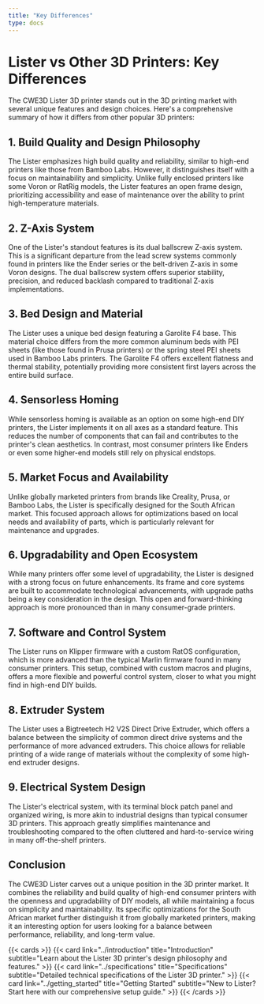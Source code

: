 ```yaml
---
title: "Key Differences"
type: docs
---
```


# Lister vs Other 3D Printers: Key Differences

The CWE3D Lister 3D printer stands out in the 3D printing market with several unique features and design choices. Here's a comprehensive summary of how it differs from other popular 3D printers:

## 1. Build Quality and Design Philosophy

The Lister emphasizes high build quality and reliability, similar to high-end printers like those from Bamboo Labs. However, it distinguishes itself with a focus on maintainability and simplicity. Unlike fully enclosed printers like some Voron or RatRig models, the Lister features an open frame design, prioritizing accessibility and ease of maintenance over the ability to print high-temperature materials.

## 2. Z-Axis System

One of the Lister's standout features is its dual ballscrew Z-axis system. This is a significant departure from the lead screw systems commonly found in printers like the Ender series or the belt-driven Z-axis in some Voron designs. The dual ballscrew system offers superior stability, precision, and reduced backlash compared to traditional Z-axis implementations.

## 3. Bed Design and Material

The Lister uses a unique bed design featuring a Garolite F4 base. This material choice differs from the more common aluminum beds with PEI sheets (like those found in Prusa printers) or the spring steel PEI sheets used in Bamboo Labs printers. The Garolite F4 offers excellent flatness and thermal stability, potentially providing more consistent first layers across the entire build surface.

## 4. Sensorless Homing

While sensorless homing is available as an option on some high-end DIY printers, the Lister implements it on all axes as a standard feature. This reduces the number of components that can fail and contributes to the printer's clean aesthetics. In contrast, most consumer printers like Enders or even some higher-end models still rely on physical endstops.

## 5. Market Focus and Availability

Unlike globally marketed printers from brands like Creality, Prusa, or Bamboo Labs, the Lister is specifically designed for the South African market. This focused approach allows for optimizations based on local needs and availability of parts, which is particularly relevant for maintenance and upgrades.

## 6. Upgradability and Open Ecosystem

While many printers offer some level of upgradability, the Lister is designed with a strong focus on future enhancements. Its frame and core systems are built to accommodate technological advancements, with upgrade paths being a key consideration in the design. This open and forward-thinking approach is more pronounced than in many consumer-grade printers.

## 7. Software and Control System

The Lister runs on Klipper firmware with a custom RatOS configuration, which is more advanced than the typical Marlin firmware found in many consumer printers. This setup, combined with custom macros and plugins, offers a more flexible and powerful control system, closer to what you might find in high-end DIY builds.

## 8. Extruder System

The Lister uses a Bigtreetech H2 V2S Direct Drive Extruder, which offers a balance between the simplicity of common direct drive systems and the performance of more advanced extruders. This choice allows for reliable printing of a wide range of materials without the complexity of some high-end extruder designs.

## 9. Electrical System Design

The Lister's electrical system, with its terminal block patch panel and organized wiring, is more akin to industrial designs than typical consumer 3D printers. This approach greatly simplifies maintenance and troubleshooting compared to the often cluttered and hard-to-service wiring in many off-the-shelf printers.

## Conclusion

The CWE3D Lister carves out a unique position in the 3D printer market. It combines the reliability and build quality of high-end consumer printers with the openness and upgradability of DIY models, all while maintaining a focus on simplicity and maintainability. Its specific optimizations for the South African market further distinguish it from globally marketed printers, making it an interesting option for users looking for a balance between performance, reliability, and long-term value.

{{< cards >}}
  {{< card link="../introduction" title="Introduction" subtitle="Learn about the Lister 3D printer's design philosophy and features." >}}
  {{< card link="../specifications" title="Specifications" subtitle="Detailed technical specifications of the Lister 3D printer." >}}
  {{< card link="../getting_started" title="Getting Started" subtitle="New to Lister? Start here with our comprehensive setup guide." >}}
{{< /cards >}}